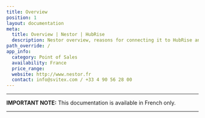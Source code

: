 ```yaml
---
title: Overview
position: 1
layout: documentation
meta:
  title: Overview | Nestor | HubRise
  description: Nestor overview, reasons for connecting it to HubRise and summary of integrated features. Synchronise data between your EPOS and your apps.
path_override: /
app_info:
  category: Point of Sales
  availability: France
  price_range:
  website: http://www.nestor.fr
  contact: info@svitex.com / +33 4 90 56 28 00
---
```


---

**IMPORTANT NOTE:** This documentation is available <Link to="/fr/apps/nestor" addLocalePrefix={false}>in French only</Link>.

---
